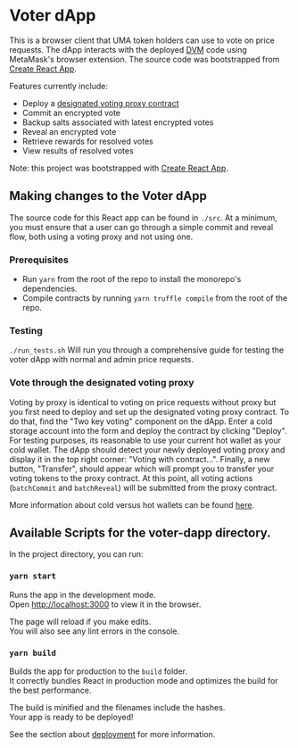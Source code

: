 # Voter dApp

This is a browser client that UMA token holders can use to vote on price requests. The dApp interacts with the deployed [DVM](https://docs.umaproject.org/uma/oracle/technical_architecture.html) code using MetaMask's browser extension. The source code was bootstrapped from [Create React App](https://github.com/facebook/create-react-app).

Features currently include:

- Deploy a [designated voting proxy contract](https://docs.umaproject.org/uma/oracle/voting_with_UMA_2-key_contract.html)
- Commit an encrypted vote
- Backup salts associated with latest encrypted votes
- Reveal an encrypted vote
- Retrieve rewards for resolved votes
- View results of resolved votes

Note: this project was bootstrapped with [Create React App](https://github.com/facebook/create-react-app).

## Making changes to the Voter dApp

The source code for this React app can be found in `./src`. At a minimum, you must ensure that a user can go through a simple commit and reveal flow, both using a voting proxy and not using one.

### Prerequisites

- Run `yarn` from the root of the repo to install the monorepo's dependencies.
- Compile contracts by running `yarn truffle compile` from the root of the repo.

### Testing

`./run_tests.sh` Will run you through a comprehensive guide for testing the voter dApp with normal and admin price requests.

### Vote through the designated voting proxy

Voting by proxy is identical to voting on price requests without proxy but you first need to deploy and set up the designated voting proxy contract. To do that, find the "Two key voting" component on the dApp. Enter a cold storage account into the form and deploy the contract by clicking "Deploy". For testing purposes, its reasonable to use your current hot wallet as your cold wallet. The dApp should detect your newly deployed voting proxy and display it in the top right corner: "Voting with contract...". Finally, a new button, "Transfer", should appear which will prompt you to transfer your voting tokens to the proxy contract. At this point, all voting actions (`batchCommit` and `batchReveal`) will be submitted from the proxy contract.

More information about cold versus hot wallets can be found [here](https://docs.umaproject.org/uma/oracle/voting_with_UMA_2-key_contract.html).

## Available Scripts for the voter-dapp directory.

In the project directory, you can run:

### `yarn start`

Runs the app in the development mode.<br>
Open [http://localhost:3000](http://localhost:3000) to view it in the browser.

The page will reload if you make edits.<br>
You will also see any lint errors in the console.

### `yarn build`

Builds the app for production to the `build` folder.<br>
It correctly bundles React in production mode and optimizes the build for the best performance.

The build is minified and the filenames include the hashes.<br>
Your app is ready to be deployed!

See the section about [deployment](https://facebook.github.io/create-react-app/docs/deployment) for more information.

